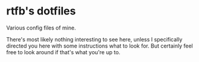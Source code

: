 rtfb's dotfiles
===============

Various config files of mine.

There's most likely nothing interesting to see here, unless I specifically
directed you here with some instructions what to look for. But certainly feel
free to look around if that's what you're up to.
